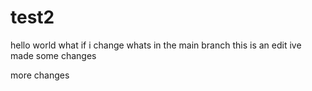 # test2

hello world what if i change whats in the main branch
this is an edit
ive made some changes

more changes
